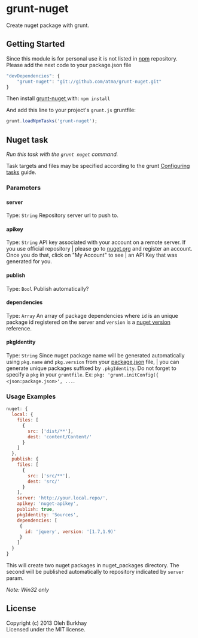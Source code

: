 # grunt-nuget

Create nuget package with grunt.

## Getting Started

Since this module is for personal use it is not listed in [npm][npmjs] repository. Please add the next code to your package.json file

```javascript
"devDependencies": {
    "grunt-nuget": "git://github.com/atma/grunt-nuget.git"
}
```

Then install [grunt-nuget ][grunt_nuget] with: `npm install`

And add this line to your project's `grunt.js` gruntfile:

```javascript
grunt.loadNpmTasks('grunt-nuget');
```

[grunt]: http://gruntjs.com/
[npmjs]: https://npmjs.org/
[grunt_nuget]: http://github.com/atma/grunt-nuget

## Nuget task
_Run this task with the `grunt nuget` command._

Task targets and files may be specified according to the grunt [Configuring tasks](http://gruntjs.com/configuring-tasks) guide.

### Parameters

#### server
Type: `String`
Repository server url to push to.

#### apikey
Type: `String`
API key associated with your account on a remote server. If you use official repository
  | please go to [nuget.org](http://nuget.org/) and register an account. Once you do that, click on "My Account" to see
  | an API Key that was generated for you.

#### publish
Type: `Bool`
Publish automatically?

#### dependencies
Type: `Array`
An array of package dependencies where `id` is an unique package id registered on the server and `version` is a [nuget version](http://docs.nuget.org/docs/reference/versioning) reference.

#### pkgIdentity
Type: `String`
Since nuget package name will be generated automatically using `pkg.name` and `pkg.version` from your [package.json](http://package.json.nodejitsu.com/) file,
  | you can generate unique packages suffixed by `.pkgIdentity`. Do not forget to specify a `pkg` in your `gruntfile`. Ex: `pkg: 'grunt.initConfig({ <json:package.json>', ...`.


### Usage Examples

```javascript
nuget: {
  local: {
    files: [
      {
        src: ['dist/**'],
        dest: 'content/Content/'
      }
    ]
  },
  publish: {
    files: [
      {
        src: ['src/**'],
        dest: 'src/'
      }
    ],
    server: 'http://your.local.repo/',
    apikey: 'nuget-apikey',
    publish: true,
    pkgIdentity: 'Sources',
    dependencies: [
     {
       id: 'jquery', version: '[1.7,1.9)'
     }
    ]
  }
}
```
This will create two nuget packages in nuget_packages directory. The second will be published automatically to repository indicated by `server` param.

_Note: Win32 only_

## License
Copyright (c) 2013 Oleh Burkhay  
Licensed under the MIT license.
